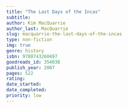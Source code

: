 ```yaml
---
title: "The Last Days of the Incas"
subtitle: 
author: Kim MacQuarrie
author_last: MacQuarrie
slug: macquarrie-the-last-days-of-the-incas
type: non-fiction
img: true
genre: history
isbn: 9780743260497
goodreads_id: 354038
publish_year: 2007
pages: 522
rating: 
date_started:
date_completed:
priority: low
---
```

